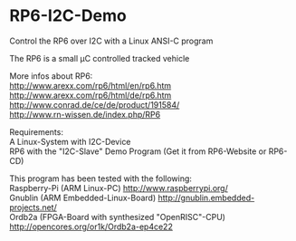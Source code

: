 RP6-I2C-Demo
============

Control the RP6 over I2C with a Linux ANSI-C program

The RP6 is a small µC controlled tracked vehicle

More infos about RP6:<br />
http://www.arexx.com/rp6/html/en/rp6.htm<br />
http://www.arexx.com/rp6/html/de/rp6.htm<br />
http://www.conrad.de/ce/de/product/191584/<br />
http://www.rn-wissen.de/index.php/RP6


Requirements:<br />
A Linux-System with I2C-Device<br />
RP6 with the "I2C-Slave" Demo Program (Get it from RP6-Website or RP6-CD)


This program has been tested with the following:<br />
Raspberry-Pi (ARM Linux-PC) http://www.raspberrypi.org/<br />
Gnublin (ARM Embedded-Linux-Board) http://gnublin.embedded-projects.net/<br />
Ordb2a (FPGA-Board with synthesized "OpenRISC"-CPU) http://opencores.org/or1k/Ordb2a-ep4ce22
